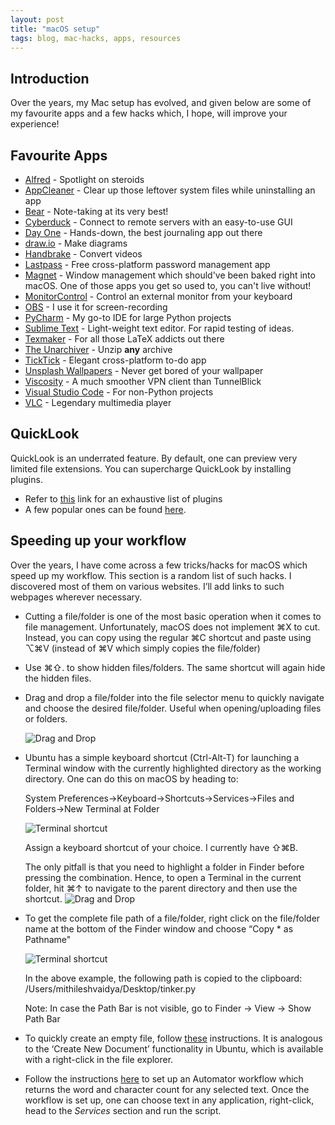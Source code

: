 ```yaml
---
layout: post
title: "macOS setup"
tags: blog, mac-hacks, apps, resources
---
```


## Introduction

Over the years, my Mac setup has evolved, and given below are some of my favourite apps and a few hacks which, I hope,
will improve your experience!

## Favourite Apps

* [Alfred](https://www.alfredapp.com) - Spotlight on steroids
* [AppCleaner](https://freemacsoft.net/appcleaner/) - Clear up those leftover system files while uninstalling an app
* [Bear](https://bear.app) - Note-taking at its very best!
* [Cyberduck](https://cyberduck.io) - Connect to remote servers with an easy-to-use GUI
* [Day One](https://dayoneapp.com) - Hands-down, the best journaling app out there
* [draw.io](https://github.com/jgraph/drawio-desktop/releases) - Make diagrams
* [Handbrake](http://handbrake.fr/) - Convert videos
* [Lastpass](http://lastpass.com/) - Free cross-platform password management app
* [Magnet](https://apps.apple.com/in/app/magnet/id441258766?mt=12) - Window management which should've been baked right into macOS. One of those apps you get so used to, you can't live without!
* [MonitorControl](https://github.com/MonitorControl/MonitorControl) - Control an external monitor from your keyboard
* [OBS](http://obsproject.com) - I use it for screen-recording
* [PyCharm](https://www.jetbrains.com/pycharm/) - My go-to IDE for large Python projects
* [Sublime Text](http://sublimetext.com/) - Light-weight text editor. For rapid testing of ideas.
* [Texmaker](https://www.xm1math.net/texmaker/) - For all those LaTeX addicts out there
* [The Unarchiver](https://theunarchiver.com) - Unzip **any** archive
* [TickTick](http://ticktick.com/) - Elegant cross-platform to-do app
* [Unsplash Wallpapers](https://apps.apple.com/us/app/unsplash-wallpapers/id1284863847?mt=12) - Never get bored of your wallpaper
* [Viscosity](https://www.sparklabs.com/viscosity/) - A much smoother VPN client than TunnelBlick
* [Visual Studio Code](https://code.visualstudio.com) - For non-Python projects
* [VLC](https://www.videolan.org/vlc/download-macosx.html) - Legendary multimedia player

## QuickLook

QuickLook is an underrated feature. By default, one can preview very limited file extensions. You can supercharge
QuickLook by installing plugins.

* Refer to [this](https://awesomeopensource.com/project/haokaiyang/Mac-QuickLook) link for an exhaustive list of plugins
* A few popular ones can be found [here](https://github.com/sindresorhus/quick-look-plugins).

## Speeding up your workflow

Over the years, I have come across a few tricks/hacks for macOS which speed up my workflow. This section is a random list
of such hacks. I discovered most of them on various websites. I’ll add links to such webpages wherever necessary.

* Cutting a file/folder is one of the most basic operation when it comes to file management. Unfortunately, macOS does
not implement ⌘X to cut. Instead, you can copy using the regular ⌘C shortcut and paste using ⌥⌘V
(instead of ⌘V which simply copies the file/folder)

* Use ⌘⇧. to show hidden files/folders. The same shortcut will again hide the hidden files.

* Drag and drop a file/folder into the file selector menu to quickly navigate and choose the desired file/folder. Useful when opening/uploading files or folders.

  ![Drag and Drop]({{site.url}}/assets/gifs/mac_tricks/drag.gif)

* Ubuntu has a simple keyboard shortcut (Ctrl-Alt-T) for launching a Terminal window with the currently highlighted
directory as the working directory. One can do this on macOS by heading to:
  
  System Preferences->Keyboard->Shortcuts->Services->Files and Folders->New Terminal at Folder

  ![Terminal shortcut]({{site.url}}/assets/img/mac_tricks/terminal.png)
  
  Assign a keyboard shortcut of your choice. I currently have ⇧⌘B.
  
  The only pitfall is that you need to highlight a folder in Finder before pressing the combination. Hence, to open a
  Terminal in the current folder, hit ⌘↑ to navigate to the parent directory and then use the shortcut.
  ![Drag and Drop]({{site.url}}/assets/gifs/mac_tricks/terminal.gif)

* To get the complete file path of a file/folder, right click on the file/folder name at the bottom of the Finder
window and choose “Copy * as Pathname"

  ![Terminal shortcut]({{site.url}}/assets/img/mac_tricks/copy_path.png)

  In the above example, the following path is copied to the clipboard:
  /Users/mithileshvaidya/Desktop/tinker.py

  Note: In case the Path Bar is not visible, go to Finder -> View -> Show Path Bar

* To quickly create an empty file, follow [these](https://medium.com/@a.m./create-shortcut-for-new-txt-or-any-file-in-osx-99df9973239) instructions.
It is analogous to the ‘Create New Document’ functionality in Ubuntu, which is available with a right-click in the file explorer.

* Follow the instructions [here](https://www.macissues.com/2014/08/01/get-word-and-character-counts-for-any-selection-in-os-x/) to set up an Automator workflow which returns the word and character count for any selected text. Once the workflow is set up, one can choose text in any application, right-click, head to the *Services* section and run the script.